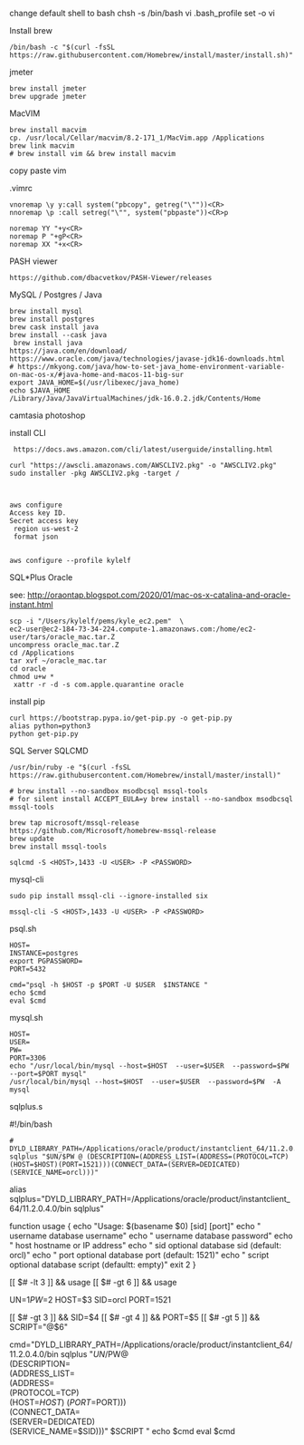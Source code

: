 change default shell to bash
chsh -s /bin/bash
vi .bash_profile
set -o vi

Install brew

    /bin/bash -c "$(curl -fsSL https://raw.githubusercontent.com/Homebrew/install/master/install.sh)"

jmeter

    brew install jmeter
    brew upgrade jmeter

MacVIM

    brew install macvim
    cp. /usr/local/Cellar/macvim/8.2-171_1/MacVim.app /Applications
    brew link macvim
    # brew install vim && brew install macvim


copy paste vim

.vimrc

    vnoremap \y y:call system("pbcopy", getreg("\""))<CR>
    nnoremap \p :call setreg("\"", system("pbpaste"))<CR>p

    noremap YY "+y<CR>
    noremap P "+gP<CR>
    noremap XX "+x<CR>


PASH viewer


    https://github.com/dbacvetkov/PASH-Viewer/releases



MySQL / Postgres / Java

    brew install mysql
    brew install postgres
    brew cask install java
    brew install --cask java
     brew install java
    https://java.com/en/download/
    https://www.oracle.com/java/technologies/javase-jdk16-downloads.html
    # https://mkyong.com/java/how-to-set-java_home-environment-variable-on-mac-os-x/#java-home-and-macos-11-big-sur
    export JAVA_HOME=$(/usr/libexec/java_home)
    echo $JAVA_HOME
    /Library/Java/JavaVirtualMachines/jdk-16.0.2.jdk/Contents/Home

camtasia
photoshop


install CLI

     https://docs.aws.amazon.com/cli/latest/userguide/installing.html

    curl "https://awscli.amazonaws.com/AWSCLIV2.pkg" -o "AWSCLIV2.pkg"
    sudo installer -pkg AWSCLIV2.pkg -target /



    aws configure
    Access key ID.  
    Secret access key     
     region us-west-2
     format json


    aws configure --profile kylelf
 
 
SQL*Plus Oracle

see: http://oraontap.blogspot.com/2020/01/mac-os-x-catalina-and-oracle-instant.html

    scp -i "/Users/kylelf/pems/kyle_ec2.pem"  \
    ec2-user@ec2-184-73-34-224.compute-1.amazonaws.com:/home/ec2-user/tars/oracle_mac.tar.Z 
    uncompress oracle_mac.tar.Z
    cd /Applications
    tar xvf ~/oracle_mac.tar
    cd oracle
    chmod u+w *
     xattr -r -d -s com.apple.quarantine oracle



install pip

    curl https://bootstrap.pypa.io/get-pip.py -o get-pip.py
    alias python=python3
    python get-pip.py


SQL Server   SQLCMD

    /usr/bin/ruby -e "$(curl -fsSL https://raw.githubusercontent.com/Homebrew/install/master/install)"

    # brew install --no-sandbox msodbcsql mssql-tools
    # for silent install ACCEPT_EULA=y brew install --no-sandbox msodbcsql mssql-tools
 
    brew tap microsoft/mssql-release https://github.com/Microsoft/homebrew-mssql-release
    brew update
    brew install mssql-tools

    sqlcmd -S <HOST>,1433 -U <USER> -P <PASSWORD>

mysql-cli

    sudo pip install mssql-cli --ignore-installed six 
 
    mssql-cli -S <HOST>,1433 -U <USER> -P <PASSWORD>

psql.sh

    HOST= 
    INSTANCE=postgres
    export PGPASSWORD= 
    PORT=5432

    cmd="psql -h $HOST -p $PORT -U $USER  $INSTANCE "
    echo $cmd
    eval $cmd
    
mysql.sh

    HOST=
    USER=
    PW=
    PORT=3306
    echo "/usr/local/bin/mysql --host=$HOST  --user=$USER  --password=$PW --port=$PORT mysql"
    /usr/local/bin/mysql --host=$HOST  --user=$USER  --password=$PW  -A mysql
   
sqlplus.s

#!/bin/bash

    # DYLD_LIBRARY_PATH=/Applications/oracle/product/instantclient_64/11.2.0.4.0/bin sqlplus "$UN/$PW @ (DESCRIPTION=(ADDRESS_LIST=(ADDRESS=(PROTOCOL=TCP)(HOST=$HOST)(PORT=1521)))(CONNECT_DATA=(SERVER=DEDICATED)(SERVICE_NAME=orcl)))"
   
   alias sqlplus="DYLD_LIBRARY_PATH=/Applications/oracle/product/instantclient_64/11.2.0.4.0/bin sqlplus"

   function usage
   {
          echo "Usage: $(basename $0) <username> <password> <host> [sid] [port]"
          echo "  username        database username"
          echo "  username        database password"
          echo "  host            hostname or IP address"
          echo "  sid             optional database sid (default: orcl)"
          echo "  port            optional database port (default: 1521)"
          echo "  script          optional database script (defaultt: empty)"
          exit 2
   }

   [[ $# -lt 3 ]] && usage
   [[ $# -gt 6 ]] && usage

   UN=$1
   PW=$2
   HOST=$3
   SID=orcl
   PORT=1521

   [[ $# -gt 3 ]] && SID=$4
   [[ $# -gt 4 ]] && PORT=$5
   [[ $# -gt 5 ]] && SCRIPT="@$6"


   cmd="DYLD_LIBRARY_PATH=/Applications/oracle/product/instantclient_64/11.2.0.4.0/bin sqlplus  \"$UN/$PW@\
                     (DESCRIPTION=\
                        (ADDRESS_LIST=\
                           (ADDRESS=\
                              (PROTOCOL=TCP)\
                              (HOST=$HOST)\
                              (PORT=$PORT)))\
                        (CONNECT_DATA=\
                           (SERVER=DEDICATED)\
                           (SERVICE_NAME=$SID)))\" $SCRIPT "
   echo $cmd
   eval $cmd
    
